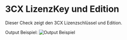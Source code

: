 # 3CX LizenzKey und Edition
Dieser Check zeigt den 3CX Lizenzschlüssel und Edition.

Output Beispiel:
![Output Beispiel](../../_images/image-20221128212805-9.png)
